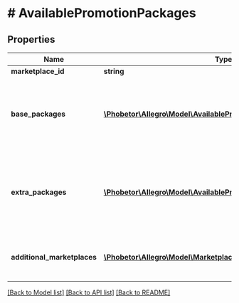 # # AvailablePromotionPackages

## Properties

Name | Type | Description | Notes
------------ | ------------- | ------------- | -------------
**marketplace_id** | **string** |  | [optional]
**base_packages** | [**\Phobetor\Allegro\Model\AvailablePromotionPackage[]**](AvailablePromotionPackage.md) | Available base promotion packages. Only one base package can be set on an offer. | [optional]
**extra_packages** | [**\Phobetor\Allegro\Model\AvailablePromotionPackage[]**](AvailablePromotionPackage.md) | Available extra promotion packages. Multiple different extra packages can be set on an offer. | [optional]
**additional_marketplaces** | [**\Phobetor\Allegro\Model\MarketplaceAvailablePromotionPackages[]**](MarketplaceAvailablePromotionPackages.md) | Available promotion packages on additional marketplaces. | [optional]

[[Back to Model list]](../../README.md#models) [[Back to API list]](../../README.md#endpoints) [[Back to README]](../../README.md)
